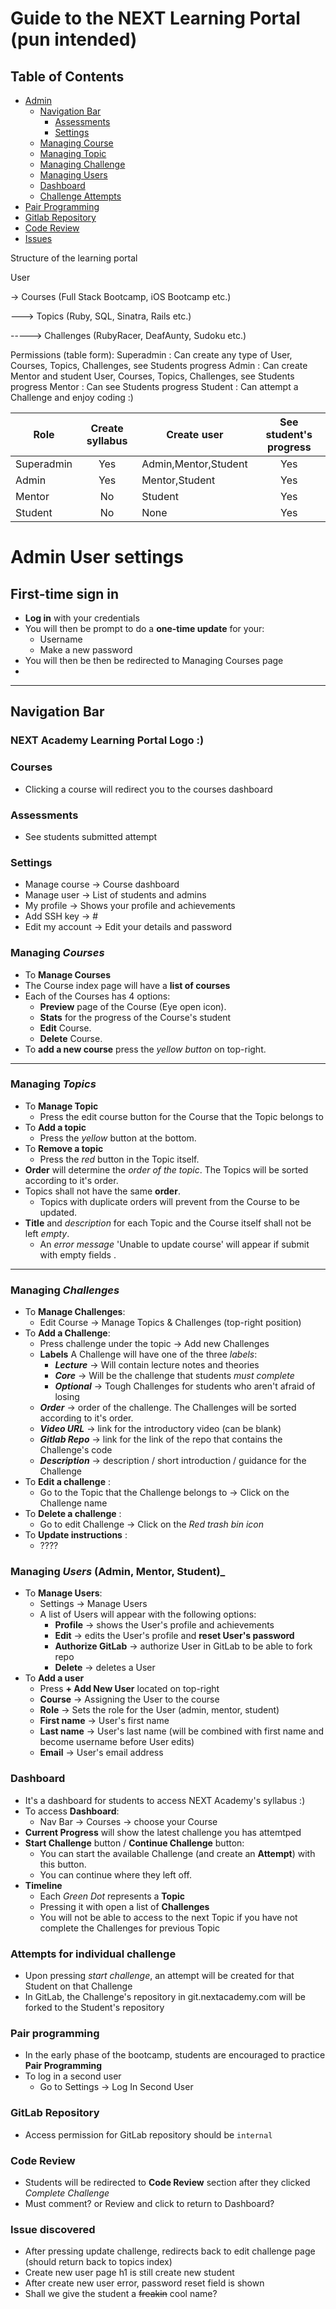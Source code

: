 # Guide to the NEXT Learning Portal (pun intended)

Table of Contents
---

* [Admin](#admin-user-settings)
  * [Navigation Bar](#navigation-bar) 
    * [Assessments](#assessments)
    * [Settings](#settings)
  * [Managing Course](#managing-courses)
  * [Managing Topic](#managing-topics)
  * [Managing Challenge](#managing-challenges)
  * [Managing Users](#managing-users)
  * [Dashboard](#dashboard)
  * [Challenge Attempts](#attempts-for-individual-challenge)
* [Pair Programming](#pair-programing)
* [Gitlab Repository](#gitlab-repository)
* [Code Review](#code-review)
* [Issues](#issue-discovered)

Structure of the learning portal

User 

-> Courses (Full Stack Bootcamp, iOS Bootcamp etc.)

---> Topics (Ruby, SQL, Sinatra, Rails etc.)

-----> Challenges (RubyRacer, DeafAunty, Sudoku etc.)

Permissions (table form):
Superadmin : Can create any type of User, Courses, Topics, Challenges, see Students progress
Admin      : Can create Mentor and student User, Courses, Topics, Challenges, see Students progress
Mentor     : Can see Students progress
Student    : Can attempt a Challenge and enjoy coding :)

|    Role    | Create syllabus   |     Create user       | See student's progress   | 
|------------|:-----------------:|-----------------------|:------------------------:|
| Superadmin |       Yes         |  Admin,Mentor,Student |          Yes             |
|   Admin    |       Yes         |  Mentor,Student       |          Yes             |
|   Mentor   |       No          |  Student              |          Yes             |
|   Student  |       No          |  None                 |          Yes             |


# Admin User settings
## First-time sign in
- **Log in** with your credentials
- You will then be prompt to do a **one-time update** for your:
  - Username
  - Make a new password
- You will then be then be redirected to Managing Courses page 
- 
-------------

## Navigation Bar
### NEXT Academy Learning Portal Logo :)
### Courses 
- Clicking a course will redirect you to the courses dashboard

### Assessments
- See students submitted attempt

### Settings
- Manage course   -> Course dashboard
- Manage user     -> List of students and admins
- My profile      -> Shows your profile and achievements
- Add SSH key     ->  #
- Edit my account -> Edit your details and password


### Managing _Courses_
- To **Manage Courses**
- The Course index page will have a **list of courses** 
- Each of the Courses has 4 options:
    - **Preview** page of the Course (Eye open icon).
    - **Stats** for the progress of the Course's student
    - **Edit** Course.
    - **Delete** Course.
- To **add a new course** press the _yellow button_ on top-right.
--------

### Managing _Topics_
- To **Manage Topic**
  - Press the edit course button for the Course that the Topic belongs to
- To **Add a topic**
  - Press the _yellow_ button at the bottom.
- To **Remove a topic**
  - Press the _red_ button in the Topic itself.
- **Order** will determine the _order of the topic_. The Topics will be sorted according to it's order.
- Topics shall not have the same **order**. 
  - Topics with duplicate orders will prevent from the Course to be updated.
- **Title** and *description* for each Topic and the Course itself shall not be left *empty*.
  - An _error message_ 'Unable to update course' will appear if submit with empty fields  . 
--------

### Managing _Challenges_
- To **Manage Challenges**:
  - Edit Course -> Manage Topics & Challenges (top-right position)
- To **Add a Challenge**:
  - Press challenge under the topic -> Add new Challenges
  - **Labels** A Challenge will have one of the three _labels_:
    - **_Lecture_**     -> Will contain lecture notes and theories
    - **_Core_**        -> Will be the challenge that students _must complete_
    - **_Optional_**    -> Tough Challenges for students who aren't afraid of losing
  - **_Order_**         -> order of the challenge. The Challenges will be sorted according to it's order.
  - **_Video URL_**     -> link for the introductory video (can be blank)
  - **_Gitlab Repo_**   -> link for the link of the repo that contains the Challenge's code
  - **_Description_**   -> description / short introduction / guidance for the Challenge
- To **Edit a challenge** :
  - Go to the Topic that the Challenge belongs to -> Click on the Challenge name
- To **Delete a challenge** :
  - Go to edit Challenge -> Click on the _Red trash bin icon_
- To **Update instructions** :
  - ????

  
### Managing _Users_ (Admin, Mentor, Student)_
- To **Manage Users**:
  - Settings -> Manage Users
  - A list of Users will appear with the following options:
    - **Profile**          -> shows the User's profile and achievements
    - **Edit**             -> edits the User's profile and **reset User's password**
    - **Authorize GitLab** -> authorize User in GitLab to be able to fork repo
    - **Delete**           -> deletes a User
- To **Add a user**
  - Press **+ Add New User** located on top-right
  - **Course**       -> Assigning the User to the course
  - **Role**         -> Sets the role for the User (admin, mentor, student)
  - **First name**   -> User's first name
  - **Last name**    -> User's last name (will be combined with first name and become username before User edits)
  - **Email**        -> User's email address

### Dashboard
- It's a dashboard for students to access NEXT Academy's syllabus :)
- To access **Dashboard**:
  - Nav Bar -> Courses -> choose your Course 
- **Current Progress** will show the latest challenge you has attemtped
- **Start Challenge** button / **Continue Challenge** button:
  - You can start the available Challenge (and create an **Attempt**) with this button.
  - You can continue where they left off. 
- **Timeline** 
  - Each _Green Dot_ represents a **Topic** 
  - Pressing it with open a list of **Challenges**
  - You will not be able to access to the next Topic if you have not complete the Challenges for previous Topic

### Attempts for individual challenge
- Upon pressing _start challenge_, an attempt will be created for that Student on that Challenge
- In GitLab, the Challenge's repository in git.nextacademy.com will be forked to the Student's repository

### Pair programming
- In the early phase of the bootcamp, students are encouraged to practice **Pair Programming**
- To log in a second user
  - Go to Settings -> Log In Second User

### GitLab Repository
- Access permission for GitLab repository should be `internal`

### Code Review
- Students will be redirected to **Code Review** section after they clicked _Complete Challenge_
- Must comment? or Review and click to return to Dashboard?


### Issue discovered
- After pressing update challenge, redirects back to edit challenge page (should return back to topics index)
- Create new user page h1 is still create new student
- After create new user error, password reset field is shown
- Shall we give the student a ~~freakin~~ cool name?

